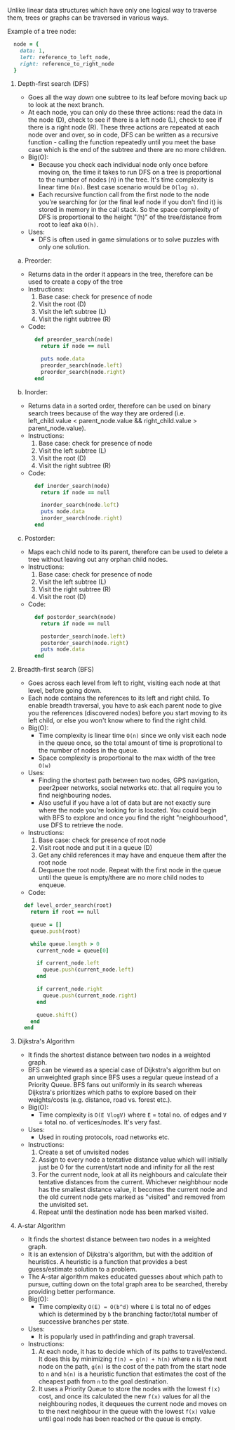 Unlike linear data structures which have only one logical way to traverse them, trees or graphs can be traversed in various ways. 

Example of a tree node:
```ruby
  node = {
    data: 1,
    left: reference_to_left_node,
    right: reference_to_right_node
  }
```

1. Depth-first search (DFS)
    - Goes all the way *down* one subtree to its leaf before moving back up to look at the next branch.
    - At each node, you can only do these three actions: read the data in the node (D), check to see if there is a left node (L), check to see if there is a right node (R). These three actions are repeated at each node over and over, so in code, DFS can be written as a recursive function - calling the function repeatedly until you meet the base case which is the end of the subtree and there are no more children.
    - Big(O):
      - Because you check each individual node only once before moving on, the time it takes to run DFS on a tree is proportional to the number of nodes (n) in the tree. It's time complexity is linear time `O(n)`. Best case scenario would be `O(log n)`.
      - Each recursive function call from the first node to the node you're searching for (or the final leaf node if you don't find it) is stored in memory in the call stack. So the space complexity of DFS is proportional to the height "(h)" of the tree/distance from root to leaf aka `O(h)`.
    - Uses: 
      - DFS is often used in game simulations or to solve puzzles with only one solution.

    a. Preorder:
      - Returns data in the order it appears in the tree, therefore can be used to create a copy of the tree
      - Instructions:
        1. Base case: check for presence of node
        2. Visit the root (D)
        3. Visit the left subtree (L)
        4. Visit the right subtree (R)
      - Code:
        ```ruby
          def preorder_search(node)
            return if node == null

            puts node.data
            preorder_search(node.left)
            preorder_search(node.right)
          end
        ```

    b. Inorder:
      - Returns data in a sorted order, therefore can be used on binary search trees because of the way they are ordered (i.e. left_child.value < parent_node.value && right_child.value > parent_node.value). 
      - Instructions:
        1. Base case: check for presence of node
        2. Visit the left subtree (L)
        3. Visit the root (D)
        4. Visit the right subtree (R)
      - Code:
        ```ruby
          def inorder_search(node)
            return if node == null

            inorder_search(node.left)
            puts node.data
            inorder_search(node.right)
          end
        ```

    c. Postorder:
      - Maps each child node to its parent, therefore can be used to delete a tree without leaving out any orphan child nodes.
      - Instructions:
        1. Base case: check for presence of node
        2. Visit the left subtree (L)
        3. Visit the right subtree (R)
        4. Visit the root (D)
      - Code:
        ```ruby
          def postorder_search(node)
            return if node == null

            postorder_search(node.left)
            postorder_search(node.right)
            puts node.data
          end
        ```


  2. Breadth-first search (BFS)
      - Goes across each level from left to right, visiting each node at that level, before going down.
      - Each node contains the references to its left and right child. To enable breadth traversal, you have to ask each parent node to give you the references (discovered nodes) before you start moving to its left child, or else you won't know where to find the right child.
      - Big(O):
        - Time complexity is linear time `O(n)` since we only visit each node in the queue once, so the total amount of time is proprotional to the number of nodes in the queue.
        - Space complexity is proportional to the max width of the tree `O(w)`
      - Uses:
        - Finding the shortest path between two nodes, GPS navigation, peer2peer networks, social networks etc. that all require you to find neighbouring nodes.
        - Also useful if you have a lot of data but are not exactly sure where the node you're looking for is located. You could begin with BFS to explore and once you find the right "neighbourhood", use DFS to retrieve the node.
      - Instructions:
        1. Base case: check for presence of root node
        2. Visit root node and put it in a queue (D)
        3. Get any child references it may have and enqueue them after the root node
        4. Dequeue the root node. Repeat with the first node in the queue until the queue is empty/there are no more child nodes to enqueue.
       - Code:
      ```ruby
        def level_order_search(root)
          return if root == null

          queue = []
          queue.push(root)

          while queue.length > 0
            current_node = queue[0]

            if current_node.left
              queue.push(current_node.left)
            end

            if current_node.right
              queue.push(current_node.right)
            end

            queue.shift()
          end
        end
      ```
    

3. Dijkstra's Algorithm
    - It finds the shortest distance between two nodes in a weighted graph.
    - BFS can be viewed as a special case of Dijkstra's algorithm but on an unweighted graph since BFS uses a regular queue instead of a Priority Queue. BFS fans out uniformly in its search whereas Dijkstra's prioritizes which paths to explore based on their weights/costs (e.g. distance, road vs. forest etc.).
    - Big(O):
      - Time complexity is `O(E VlogV)` where `E` = total no. of edges and `V` = total no. of vertices/nodes. It's very fast.
    - Uses:
      - Used in routing protocols, road networks etc. 
    - Instructions:
      1. Create a set of unvisited nodes
      2. Assign to every node a tentative distance value which will initially just be 0 for the current/start node and infinity for all the rest
      3. For the current node, look at all its neighbours and calculate their tentative distances from the current. Whichever neighbhour node has the smallest distance value, it becomes the current node and the old current node gets marked as "visited" and removed from the unvisited set.
      4. Repeat until the destination node has been marked visited. 


4. A-star Algorithm
    - It finds the shortest distance between two nodes in a weighted graph. 
    - It is an extension of Dijkstra's algorithm, but with the addition of heuristics. A heuristic is a function that provides a best guess/estimate solution to a problem.
    - The A-star algorithm makes educated guesses about which path to pursue, cutting down on the total graph area to be searched, thereby providing better performance. 
    - Big(O):
      - Time complexity `O(E) = O(b^d)` where `E` is total no of edges which is determined by `b` the branching factor/total number of successive branches per state.
    - Uses:
      - It is popularly used in pathfinding and graph traversal.
    - Instructions:
      1. At each node, it has to decide which of its paths to travel/extend. It does this by minimizing `f(n) = g(n) + h(n)` where `n` is the next node on the path, `g(n)` is the cost of the path from the start node to `n` and `h(n)` is a heuristic function that estimates the cost of the cheapest path from `n` to the goal destination.
      2. It uses a Priority Queue to store the nodes with the lowest `f(x)` cost, and once its calculated the new `f(x)` values for all the neighbouring nodes, it dequeues the current node and moves on to the next neighbour in the queue with the lowest `f(x)` value until goal node has been reached or the queue is empty.
